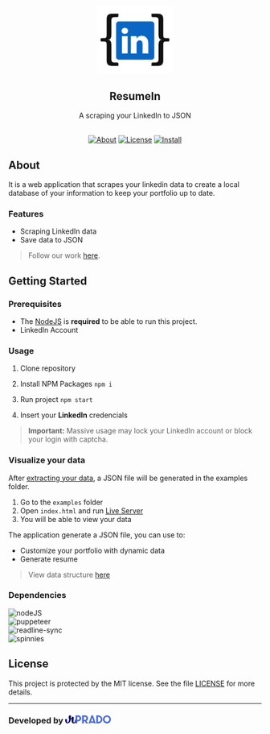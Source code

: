 <br>
<div align="center">
    <img src=".github/default.svg" alt="Logo Repo" width="150">
    <h2>
        ResumeIn
    </h2>
    A scraping your LinkedIn to JSON
</div>
<br>
<div align="center">

[![About](https://img.shields.io/badge/-About-212121)](#about)
[![License](https://img.shields.io/badge/-License-212121)](/LICENSE)
[![Install](https://img.shields.io/badge/-Getting%20Started-0A66C2)](#getting-started)

</div>

## About

It is a web application that scrapes your linkedin data to create a local database of your information to keep your portfolio up to date.

### Features

- Scraping LinkedIn data
- Save data to JSON

> Follow our work [here](https://github.com/rpradosilva/resume-in/projects/1).

## Getting Started

### Prerequisites

- The [NodeJS](https://nodejs.org/) is **required** to be able to run this project.
- LinkedIn Account

### Usage

1. Clone repository

2. Install NPM Packages `npm i`

3. Run project `npm start`

4. Insert your **LinkedIn** credencials

> **Important:** Massive usage may lock your LinkedIn account or block your login with captcha.

### Visualize your data

After [extracting your data](#usage), a JSON file will be generated in the examples folder.

1. Go to the `examples` folder
2. Open `index.html` and run [Live Server](https://marketplace.visualstudio.com/items?itemName=ritwickdey.LiveServer)
3. You will be able to view your data

The application generate a JSON file, you can use to:

- Customize your portfolio with dynamic data
- Generate resume

> View data structure [here](./.github/data-structure.md)

### Dependencies

![nodeJS](https://img.shields.io/badge/-v16.14.0-ffffff?style=social&label=nodeJS)</br>![puppeteer](https://img.shields.io/github/package-json/dependency-version/rpradosilva/resume-in/puppeteer?style=social)</br>![readline-sync](https://img.shields.io/github/package-json/dependency-version/rpradosilva/resume-in/readline-sync?style=social)</br>![spinnies](https://img.shields.io/github/package-json/dependency-version/rpradosilva/resume-in/spinnies?style=social)

## License

This project is protected by the MIT license. See the file [LICENSE](/LICENSE) for more details.

---

### **Developed by** [<img alt="Logo RPrado" src="https://raw.githubusercontent.com/rpradosilva/rpradosilva/master/.github/logo-rprado.png" width="91px" />](http://rprado.design)
